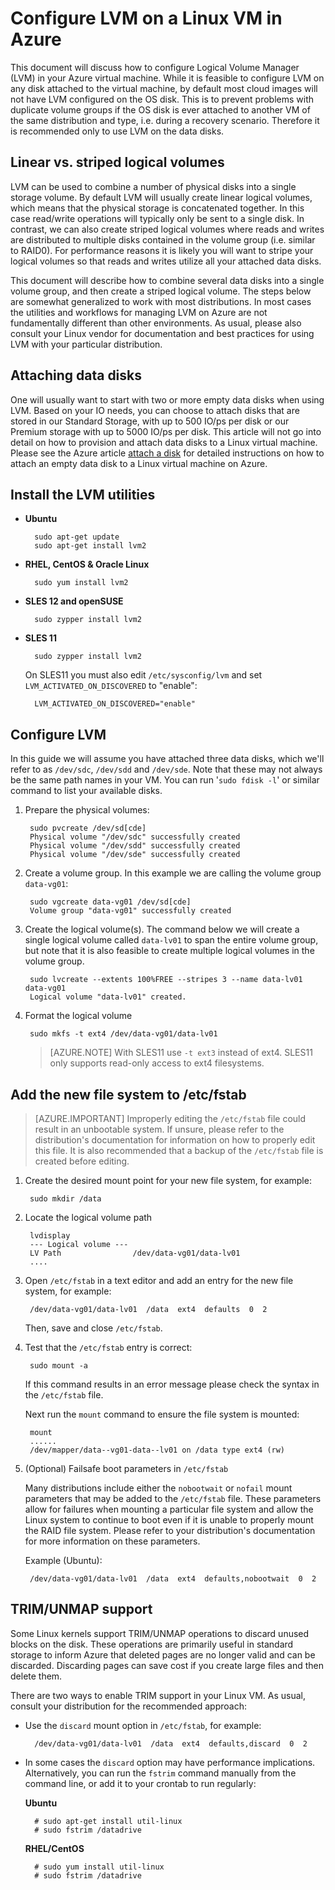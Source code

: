 <properties
    pageTitle="Configure LVM on a virtual machine running Linux | Azure"
    description="Learn how to configure LVM on Linux in Azure."
    services="virtual-machines-linux"
    documentationcenter="na"
    author="szarkos"
    manager="timlt"
    editor="tysonn"
    tag="azure-service-management,azure-resource-manager" />
<tags
    ms.assetid="7f533725-1484-479d-9472-6b3098d0aecc"
    ms.service="virtual-machines-linux"
    ms.workload="infrastructure-services"
    ms.tgt_pltfrm="vm-linux"
    ms.devlang="na"
    ms.topic="article"
    ms.date="02/02/2017"
    wacn.date=""
    ms.author="szark" />

# Configure LVM on a Linux VM in Azure
This document will discuss how to configure Logical Volume Manager (LVM) in your Azure virtual machine. While it is feasible to configure LVM on any disk attached to the virtual machine, by default most cloud images will not have LVM configured on the OS disk. This is to prevent problems with duplicate volume groups if the OS disk is ever attached to another VM of the same distribution and type, i.e. during a recovery scenario. Therefore it is recommended only to use LVM on the data disks.

## Linear vs. striped logical volumes
LVM can be used to combine a number of physical disks into a single storage volume. By default LVM will usually create linear logical volumes, which means that the physical storage is concatenated together. In this case read/write operations will typically only be sent to a single disk. In contrast, we can also create striped logical volumes where reads and writes are distributed to multiple disks contained in the volume group (i.e. similar to RAID0). For performance reasons it is likely you will want to stripe your logical volumes so that reads and writes utilize all your attached data disks.

This document will describe how to combine several data disks into a single volume group, and then create a striped logical volume. The steps below are somewhat generalized to work with most distributions. In most cases the utilities and workflows for managing LVM on Azure are not fundamentally different than other environments. As usual, please also consult your Linux vendor for documentation and best practices for using LVM with your particular distribution.

## Attaching data disks
One will usually want to start with two or more empty data disks when using LVM. Based on your IO needs, you can choose to attach disks that are stored in our Standard Storage, with up to 500 IO/ps per disk or our Premium storage with up to 5000 IO/ps per disk. This article will not go into detail on how to provision and attach data disks to a Linux virtual machine. Please see the Azure article [attach a disk](/documentation/articles/virtual-machines-linux-add-disk/) for detailed instructions on how to attach an empty data disk to a Linux virtual machine on Azure.

## Install the LVM utilities
* **Ubuntu**

        sudo apt-get update
        sudo apt-get install lvm2

* **RHEL, CentOS & Oracle Linux**

        sudo yum install lvm2

* **SLES 12 and openSUSE**

        sudo zypper install lvm2

* **SLES 11**

        sudo zypper install lvm2

    On SLES11 you must also edit `/etc/sysconfig/lvm` and set `LVM_ACTIVATED_ON_DISCOVERED` to "enable":

        LVM_ACTIVATED_ON_DISCOVERED="enable" 

## Configure LVM
In this guide we will assume you have attached three data disks, which we'll refer to as `/dev/sdc`, `/dev/sdd` and `/dev/sde`. Note that these may not always be the same path names in your VM. You can run '`sudo fdisk -l`' or similar command to list your available disks.

1. Prepare the physical volumes:

        sudo pvcreate /dev/sd[cde]
        Physical volume "/dev/sdc" successfully created
        Physical volume "/dev/sdd" successfully created
        Physical volume "/dev/sde" successfully created

2. Create a volume group. In this example we are calling the volume group `data-vg01`:

        sudo vgcreate data-vg01 /dev/sd[cde]
        Volume group "data-vg01" successfully created

3. Create the logical volume(s). The command below we will create a single logical volume called `data-lv01` to span the entire volume group, but note that it is also feasible to create multiple logical volumes in the volume group.

        sudo lvcreate --extents 100%FREE --stripes 3 --name data-lv01 data-vg01
        Logical volume "data-lv01" created.

4. Format the logical volume

        sudo mkfs -t ext4 /dev/data-vg01/data-lv01

    > [AZURE.NOTE]
    > With SLES11 use `-t ext3` instead of ext4. SLES11 only supports read-only access to ext4 filesystems.

## Add the new file system to /etc/fstab
> [AZURE.IMPORTANT]
> Improperly editing the `/etc/fstab` file could result in an unbootable system. If unsure, please refer to the distribution's documentation for information on how to properly edit this file. It is also recommended that a backup of the `/etc/fstab` file is created before editing.

1. Create the desired mount point for your new file system, for example:

        sudo mkdir /data

2. Locate the logical volume path

        lvdisplay
        --- Logical volume ---
        LV Path                /dev/data-vg01/data-lv01
        ....

3. Open `/etc/fstab` in a text editor and add an entry for the new file system, for example:

        /dev/data-vg01/data-lv01  /data  ext4  defaults  0  2

    Then, save and close `/etc/fstab`.

4. Test that the `/etc/fstab` entry is correct:

        sudo mount -a

    If this command results in an error message please check the syntax in the `/etc/fstab` file.
   
    Next run the `mount` command to ensure the file system is mounted:

        mount
        ......
        /dev/mapper/data--vg01-data--lv01 on /data type ext4 (rw)

5. (Optional) Failsafe boot parameters in `/etc/fstab`
   
    Many distributions include either the `nobootwait` or `nofail` mount parameters that may be added to the `/etc/fstab` file. These parameters allow for failures when mounting a particular file system and allow the Linux system to continue to boot even if it is unable to properly mount the RAID file system. Please refer to your distribution's documentation for more information on these parameters.
   
    Example (Ubuntu):

        /dev/data-vg01/data-lv01  /data  ext4  defaults,nobootwait  0  2

## TRIM/UNMAP support
Some Linux kernels support TRIM/UNMAP operations to discard unused blocks on the disk. These operations are primarily useful in standard storage to inform Azure that deleted pages are no longer valid and can be discarded. Discarding pages can save cost if you create large files and then delete them.

There are two ways to enable TRIM support in your Linux VM. As usual, consult your distribution for the recommended approach:

- Use the `discard` mount option in `/etc/fstab`, for example:

        /dev/data-vg01/data-lv01  /data  ext4  defaults,discard  0  2

- In some cases the `discard` option may have performance implications. Alternatively, you can run the `fstrim` command manually from the command line, or add it to your crontab to run regularly:

    **Ubuntu**

        # sudo apt-get install util-linux
        # sudo fstrim /datadrive

    **RHEL/CentOS**

        # sudo yum install util-linux
        # sudo fstrim /datadrive